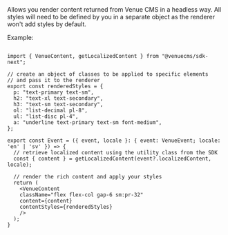 ## <VenueContent />
Allows you render content returned from Venue CMS in a headless way. All styles will need to be defined by you in a separate object as the renderer won't add styles by default.

Example:
```tsx

import { VenueContent, getLocalizedContent } from "@venuecms/sdk-next";

// create an object of classes to be applied to specific elements 
// and pass it to the renderer
export const renderedStyles = {
  p: "text-primary text-sm",
  h2: "text-xl text-secondary",
  h3: "text-sm text-secondary",
  ol: "list-decimal pl-8",
  ul: "list-disc pl-4",
  a: "underline text-primary text-sm font-medium",
};

export const Event = ({ event, locale }: { event: VenueEvent; locale: 'en' | 'sv' }) => {
  // retrieve localized content using the utility class from the SDK
  const { content } = getLocalizedContent(event?.localizedContent, locale);

  // render the rich content and apply your styles
  return (
    <VenueContent
    className="flex flex-col gap-6 sm:pr-32"
    content={content}
    contentStyles={renderedStyles}
    />
  );
}
```
